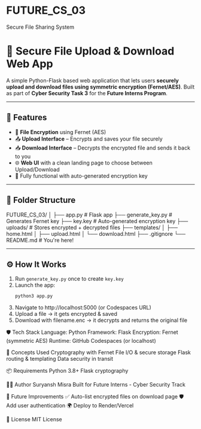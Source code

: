 # FUTURE_CS_03
Secure File Sharing System
# 🔐 Secure File Upload & Download Web App

A simple Python-Flask based web application that lets users **securely upload and download files using symmetric encryption (Fernet/AES)**. Built as part of **Cyber Security Task 3** for the **Future Interns Program**.

---

## 🚀 Features

- 🔐 **File Encryption** using Fernet (AES)
- 📤 **Upload Interface** – Encrypts and saves your file securely
- 📥 **Download Interface** – Decrypts the encrypted file and sends it back to you
- 🌐 **Web UI** with a clean landing page to choose between Upload/Download
- 🧠 Fully functional with auto-generated encryption key

---

## 📁 Folder Structure

FUTURE_CS_03/
│
├── app.py # Flask app
├── generate_key.py # Generates Fernet key
├── key.key # Auto-generated encryption key
├── uploads/ # Stores encrypted + decrypted files
├── templates/
│ ├── home.html
│ ├── upload.html
│ └── download.html
├── .gitignore
└── README.md # You're here!


---

## ⚙️ How It Works

1. Run `generate_key.py` once to create `key.key`
2. Launch the app:
   ```bash
   python3 app.py
3. Navigate to http://localhost:5000 (or Codespaces URL)
4. Upload a file → it gets encrypted & saved
5. Download with filename.enc → it decrypts and returns the original file

🛡️ Tech Stack
Language: Python
Framework: Flask
Encryption: Fernet (symmetric AES)
Runtime: GitHub Codespaces (or localhost)


🧠 Concepts Used
Cryptography with Fernet
File I/O & secure storage
Flask routing & templating
Data security in transit

📦 Requirements
Python 3.8+
Flask
cryptography

🙋‍♂️ Author
Suryansh Misra
Built for Future Interns - Cyber Security Track

🧠 Future Improvements
✅ Auto-list encrypted files on download page
🛡️ Add user authentication
🌍 Deploy to Render/Vercel

📄 License
MIT License
